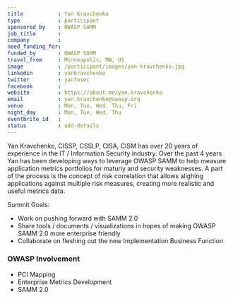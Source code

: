 ```yaml
---
title           : Yan Kravchenko
type            : participant
sponsored_by    : OWASP SAMM
job_title       : 
company         : 
need_funding_for: 
funded_by       : OWASP SAMM
travel_from     : Minneapolis, MN, US
image           : /participant/images/yan-kravchenko.jpg
linkedin        : yankravchenko
twitter         : yanfosec
facebook        :
website         : https://about.me/yan.kravchenko
email           : yan.kravchenko@owasp.org
venue           : Mon, Tue, Wed, Thu, Fri
night_day       : Mon, Tue, Wed, Thu
eventbrite_id   :
status          : add-details
---
```


Yan Kravchenko, CISSP, CSSLP, CISA, CISM has over 20 years of experience in the IT / Information Security industry.  Over the past 4 years Yan has been developing ways to leverage OWASP SAMM to help measure application metrics portfolios for maturiy and security weaknesses.  A part of the process is the concept of risk correlation that allows alighing applications against multiple risk measures, creating more realistic and useful metrics data.

Summit Goals:
* Work on pushing forward with SAMM 2.0
* Share tools / documents / visualizations in hopes of making OWASP SAMM 2.0 more enterprise friendly
* Collaborate on fleshing out the new Implementation Business Function

### OWASP Involvement

* PCI Mapping
* Enterprise Metrics Development
* SAMM 2.0

